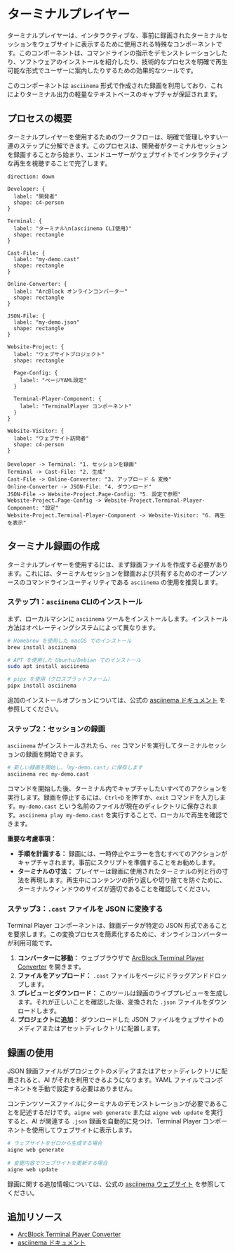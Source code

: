 # ターミナルプレイヤー

ターミナルプレイヤーは、インタラクティブな、事前に録画されたターミナルセッションをウェブサイトに表示するために使用される特殊なコンポーネントです。このコンポーネントは、コマンドラインの指示をデモンストレーションしたり、ソフトウェアのインストールを紹介したり、技術的なプロセスを明確で再生可能な形式でユーザーに案内したりするための効果的なツールです。

このコンポーネントは `asciinema` 形式で作成された録画を利用しており、これによりターミナル出力の軽量なテキストベースのキャプチャが保証されます。

## プロセスの概要

ターミナルプレイヤーを使用するためのワークフローは、明確で管理しやすい一連のステップに分解できます。このプロセスは、開発者がターミナルセッションを録画することから始まり、エンドユーザーがウェブサイトでインタラクティブな再生を視聴することで完了します。

```d2
direction: down

Developer: {
  label: "開発者"
  shape: c4-person
}

Terminal: {
  label: "ターミナル\n(asciinema CLI使用)"
  shape: rectangle
}

Cast-File: {
  label: "my-demo.cast"
  shape: rectangle
}

Online-Converter: {
  label: "ArcBlock オンラインコンバーター"
  shape: rectangle
}

JSON-File: {
  label: "my-demo.json"
  shape: rectangle
}

Website-Project: {
  label: "ウェブサイトプロジェクト"
  shape: rectangle

  Page-Config: {
    label: "ページYAML設定"
  }

  Terminal-Player-Component: {
    label: "TerminalPlayer コンポーネント"
  }
}

Website-Visitor: {
  label: "ウェブサイト訪問者"
  shape: c4-person
}

Developer -> Terminal: "1. セッションを録画"
Terminal -> Cast-File: "2. 生成"
Cast-File -> Online-Converter: "3. アップロード & 変換"
Online-Converter -> JSON-File: "4. ダウンロード"
JSON-File -> Website-Project.Page-Config: "5. 設定で参照"
Website-Project.Page-Config -> Website-Project.Terminal-Player-Component: "設定"
Website-Project.Terminal-Player-Component -> Website-Visitor: "6. 再生を表示"
```

## ターミナル録画の作成

ターミナルプレイヤーを使用するには、まず録画ファイルを作成する必要があります。これには、ターミナルセッションを録画および共有するためのオープンソースのコマンドラインユーティリティである `asciinema` の使用を推奨します。

### ステップ1：`asciinema` CLIのインストール

まず、ローカルマシンに `asciinema` ツールをインストールします。インストール方法はオペレーティングシステムによって異なります。

```bash インストール icon=lucide:download
# Homebrew を使用した macOS でのインストール
brew install asciinema

# APT を使用した Ubuntu/Debian でのインストール
sudo apt install asciinema

# pipx を使用（クロスプラットフォーム）
pipx install asciinema
```

追加のインストールオプションについては、公式の [asciinema ドキュメント](https://docs.asciinema.org/) を参照してください。

### ステップ2：セッションの録画

`asciinema` がインストールされたら、`rec` コマンドを実行してターミナルセッションの録画を開始できます。

```bash 録画コマンド icon=lucide:radio-tower
# 新しい録画を開始し、「my-demo.cast」に保存します
asciinema rec my-demo.cast
```

コマンドを開始した後、ターミナル内でキャプチャしたいすべてのアクションを実行します。録画を停止するには、`Ctrl+D` を押すか、`exit` コマンドを入力します。`my-demo.cast` という名前のファイルが現在のディレクトリに保存されます。`asciinema play my-demo.cast` を実行することで、ローカルで再生を確認できます。

**重要な考慮事項：**
*   **手順を計画する：** 録画には、一時停止やエラーを含むすべてのアクションがキャプチャされます。事前にスクリプトを準備することをお勧めします。
*   **ターミナルの寸法：** プレイヤーは録画に使用されたターミナルの列と行の寸法を再現します。再生中にコンテンツの折り返しや切り捨てを防ぐために、ターミナルウィンドウのサイズが適切であることを確認してください。

### ステップ3：`.cast` ファイルを JSON に変換する

Terminal Player コンポーネントは、録画データが特定の JSON 形式であることを要求します。この変換プロセスを簡素化するために、オンラインコンバーターが利用可能です。

1.  **コンバーターに移動：** ウェブブラウザで [ArcBlock Terminal Player Converter](https://arcblock.github.io/ux/?path=/story/data-display-terminal-player--recording-guide) を開きます。
2.  **ファイルをアップロード：** `.cast` ファイルをページにドラッグアンドドロップします。
3.  **プレビューとダウンロード：** このツールは録画のライブプレビューを生成します。それが正しいことを確認した後、変換された `.json` ファイルをダウンロードします。
4.  **プロジェクトに追加：** ダウンロードした JSON ファイルをウェブサイトのメディアまたはアセットディレクトリに配置します。
 
## 録画の使用
 
JSON 録画ファイルがプロジェクトのメディアまたはアセットディレクトリに配置されると、AI がそれを利用できるようになります。YAML ファイルでコンポーネントを手動で設定する必要はありません。
 
コンテンツソースファイルにターミナルのデモンストレーションが必要であることを記述するだけです。`aigne web generate` または `aigne web update` を実行すると、AI が関連する `.json` 録画を自動的に見つけ、Terminal Player コンポーネントを使用してウェブサイトに表示します。
 
```bash AIGNE CLI コマンド icon=lucide:terminal
# ウェブサイトをゼロから生成する場合
aigne web generate
 
# 変更内容でウェブサイトを更新する場合
aigne web update
```
 
録画に関する追加情報については、公式の [asciinema ウェブサイト](https://asciinema.org/) を参照してください。

## 追加リソース

- [ArcBlock Terminal Player Converter](https://arcblock.github.io/ux/?path=/story/data-display-terminal-player--recording-guide)
- [asciinema ドキュメント](https://docs.asciinema.org/)
